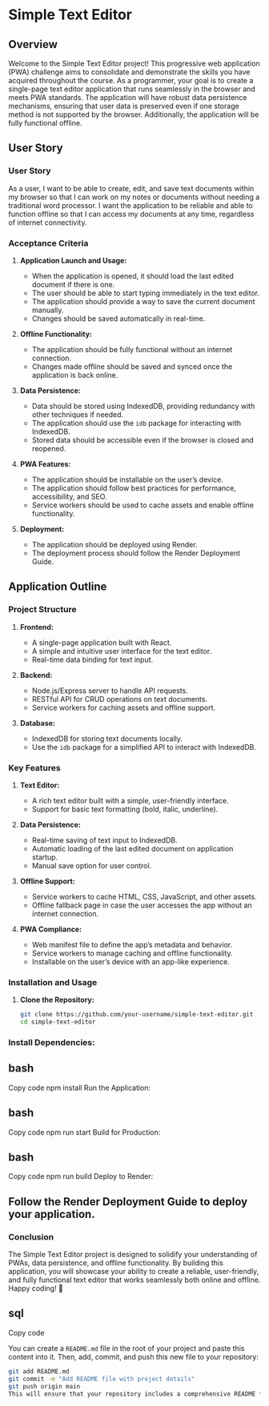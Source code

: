 # Simple Text Editor

## Overview

Welcome to the Simple Text Editor project! This progressive web application (PWA) challenge aims to consolidate and demonstrate the skills you have acquired throughout the course. As a programmer, your goal is to create a single-page text editor application that runs seamlessly in the browser and meets PWA standards. The application will have robust data persistence mechanisms, ensuring that user data is preserved even if one storage method is not supported by the browser. Additionally, the application will be fully functional offline.

## User Story

### User Story
As a user, I want to be able to create, edit, and save text documents within my browser so that I can work on my notes or documents without needing a traditional word processor. I want the application to be reliable and able to function offline so that I can access my documents at any time, regardless of internet connectivity.

### Acceptance Criteria

1. **Application Launch and Usage:**
   - When the application is opened, it should load the last edited document if there is one.
   - The user should be able to start typing immediately in the text editor.
   - The application should provide a way to save the current document manually.
   - Changes should be saved automatically in real-time.

2. **Offline Functionality:**
   - The application should be fully functional without an internet connection.
   - Changes made offline should be saved and synced once the application is back online.

3. **Data Persistence:**
   - Data should be stored using IndexedDB, providing redundancy with other techniques if needed.
   - The application should use the `idb` package for interacting with IndexedDB.
   - Stored data should be accessible even if the browser is closed and reopened.

4. **PWA Features:**
   - The application should be installable on the user’s device.
   - The application should follow best practices for performance, accessibility, and SEO.
   - Service workers should be used to cache assets and enable offline functionality.

5. **Deployment:**
   - The application should be deployed using Render.
   - The deployment process should follow the Render Deployment Guide.

## Application Outline

### Project Structure

1. **Frontend:**
   - A single-page application built with React.
   - A simple and intuitive user interface for the text editor.
   - Real-time data binding for text input.

2. **Backend:**
   - Node.js/Express server to handle API requests.
   - RESTful API for CRUD operations on text documents.
   - Service workers for caching assets and offline support.

3. **Database:**
   - IndexedDB for storing text documents locally.
   - Use the `idb` package for a simplified API to interact with IndexedDB.

### Key Features

1. **Text Editor:**
   - A rich text editor built with a simple, user-friendly interface.
   - Support for basic text formatting (bold, italic, underline).

2. **Data Persistence:**
   - Real-time saving of text input to IndexedDB.
   - Automatic loading of the last edited document on application startup.
   - Manual save option for user control.

3. **Offline Support:**
   - Service workers to cache HTML, CSS, JavaScript, and other assets.
   - Offline fallback page in case the user accesses the app without an internet connection.

4. **PWA Compliance:**
   - Web manifest file to define the app’s metadata and behavior.
   - Service workers to manage caching and offline functionality.
   - Installable on the user’s device with an app-like experience.

### Installation and Usage

1. **Clone the Repository:**
   ```bash
   git clone https://github.com/your-username/simple-text-editor.git
   cd simple-text-editor
### Install Dependencies:

## bash
Copy code
npm install
Run the Application:

## bash
Copy code
npm run start
Build for Production:

## bash
Copy code
npm run build
Deploy to Render:

## Follow the Render Deployment Guide to deploy your application.

### Conclusion
The Simple Text Editor project is designed to solidify your understanding of PWAs, data persistence, and offline functionality. By building this application, you will showcase your ability to create a reliable, user-friendly, and fully functional text editor that works seamlessly both online and offline. Happy coding! 🚀

## sql
Copy code

You can create a `README.md` file in the root of your project and paste this content into it. Then, add, commit, and push this new file to your repository:

```bash
git add README.md
git commit -m "Add README file with project details"
git push origin main
This will ensure that your repository includes a comprehensive README file outlining the project details, user story, and application structure.